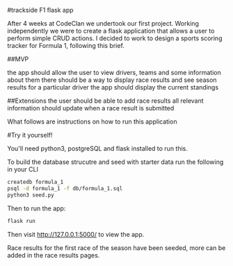 #trackside
F1 flask app

After 4 weeks at CodeClan we undertook our first project. Working independently we were to create a flask application that allows a user to perform simple CRUD actions. I decided to work to design a sports scoring tracker for Formula 1, following this brief.

##MVP

the app should allow the user to view drivers, teams and some information about them
there should be a way to display race results and see season results for a particular driver
the app should display the current standings

##Extensions
the user should be able to add race results
all relevant information should update when a race result is submitted

What follows are instructions on how to run this application

#Try it yourself!

You'll need python3, postgreSQL and flask installed to run this.

To build the database strucutre and seed with starter data run the following in your CLI

```bash
createdb formula_1
psql -d formula_1 -f db/formula_1.sql
python3 seed.py
```

Then to run the app: 

```bash
flask run
```

Then visit http://127.0.0.1:5000/ to view the app. 

Race results for the first race of the season have been seeded, more can be added in the race results pages.

